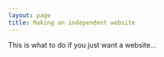 ```yaml
---
layout: page
title: Making an independent website
---
```


This is what to do if you just want a website...
